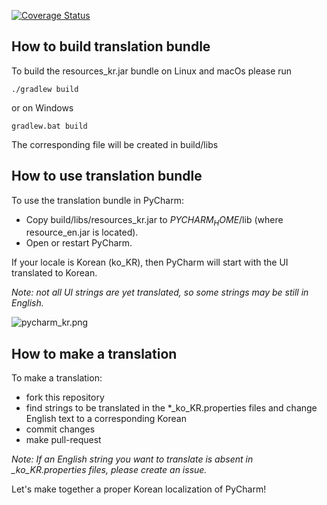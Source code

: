 [![Coverage Status](https://coveralls.io/repos/github/traff/pycharm_kr/badge.svg?branch=master)](https://coveralls.io/github/traff/pycharm_kr?branch=master)


## How to build translation bundle

To build the resources_kr.jar bundle on Linux and macOs please run
```
./gradlew build
```

or on Windows

```
gradlew.bat build
```

The corresponding file will be created in build/libs

## How to use translation bundle

To use the translation bundle in PyCharm:

 * Copy build/libs/resources_kr.jar to $PYCHARM_HOME$/lib (where resource_en.jar is located).
 * Open or restart PyCharm.

 If your locale is Korean (ko_KR), then PyCharm will start with the UI translated to Korean.

*Note: not all UI strings are yet translated, so some strings may be still in English.*


![pycharm_kr.png](https://github.com/traff/pycharm-kr/blob/master/pycharm_kr.png "PyCharm in Korean")

## How to make a translation

To make a translation:
 * fork this repository
 * find strings to be translated in the *_ko_KR.properties files and change English text
to a corresponding Korean
 * commit changes
 * make pull-request

*Note: If an English string you want to translate is absent in _ko_KR.properties files, please create an issue.*

Let's make together a proper Korean localization of PyCharm!
